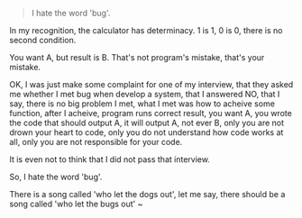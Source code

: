 > I hate the word 'bug'.

In my recognition, the calculator has determinacy.
1 is 1, 0 is 0, there is no second condition.

You want A, but result is B. That's not program's mistake, that's your mistake.

OK, I was just make some complaint for one of my interview, that they asked me whether I met bug when develop a system, that I answered NO, that I say, there is no big problem I met, what I met was how to acheive some function, after I acheive, program runs correct result, you want A, you wrote the code that should output A, it will output A, not ever B, only you are not drown your heart to code, only you do not understand how code works at all, only you are not responsible for your code. 

It is even not to think that I did not pass that interview. 

So, I hate the word 'bug'.

There is a song called 'who let the dogs out', let me say, there should be a song called 'who let the bugs out' ~
